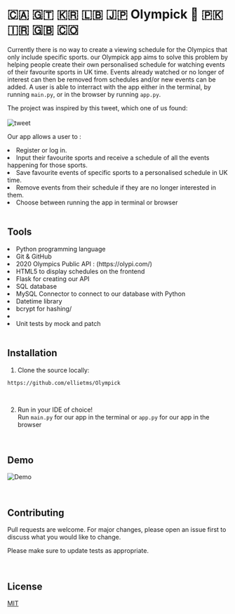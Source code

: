 # 🇨🇦 🇬🇹 🇰🇷 🇱🇧 🇯🇵 Olympick 🏴󠁧󠁢󠁷󠁬󠁳󠁿 🇵🇰 🇮🇷 🇬🇧 🇨🇴 

Currently there is no way to create a viewing schedule for the Olympics that only include specific sports. our Olympick app aims to solve this problem by helping people create their own personalised schedule for watching events of their favourite sports in UK time. Events already watched or no longer of interest can then be removed from schedules and/or new events can be added. A user is able to interract with the app either in the terminal, by running `main.py`, or in the browser by running `app.py`.

The project was inspired by this tweet, which one of us found:<br><br>
![tweet](https://user-images.githubusercontent.com/81711732/130365472-5c336d54-1044-4ade-8d86-85eb292be14d.jpeg)
<br>

Our app allows a user to : <br>
 <li>Register or log in.</li>
 <li>Input their favourite sports and receive a schedule of all the events happening for those sports.</li>
 <li>Save favourite events of specific sports to a personalised schedule in UK time.</li>
 <li>Remove events from their schedule if they are no longer interested in them.</li>
 <li>Choose between running the app in terminal or browser
 <br>
 <br>


## Tools

<li> Python programming language </li>
<li> Git & GitHub</li>
<li> 2020 Olympics Public API : (https://olypi.com/)</li>
<li> HTML5 to display schedules on the frontend </li>
<li> Flask for creating our API</li>
<li> SQL database </li>
<li> MySQL Connector to connect to our database with Python </li>
<li> Datetime library</li>
<li> bcrypt for hashing/<li>
<li> Unit tests by mock and patch </li>

<br>


## Installation

1. Clone the source locally:
```
https://github.com/ellietms/Olympick
```
<br>

2. Run in your IDE of choice!<br>
   Run `main.py` for our app in the terminal
    or `app.py` for our app in the browser
<br>


## Demo

![Demo](https://user-images.githubusercontent.com/81711732/130333703-8eb2007e-c7cf-4f57-94a1-45630c3cef38.gif)

<br>


## Contributing

Pull requests are welcome. For major changes, please open an issue first to discuss what you would like to change.

Please make sure to update tests as appropriate.

<br>


## License

[MIT](https://choosealicense.com/licenses/mit/)

<br>
